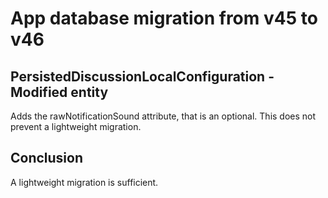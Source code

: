 # App database migration from v45 to v46

## PersistedDiscussionLocalConfiguration - Modified entity

Adds the rawNotificationSound attribute, that is an optional. This does not prevent a lightweight migration.

## Conclusion

A lightweight migration is sufficient.
